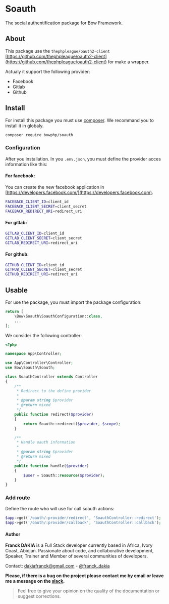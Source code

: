 # Soauth

The social authentification package for Bow Framework.

## About

This package use the `thephpleague/oauth2-client` [https://github.com/thephpleague/oauth2-client](https://github.com/thephpleague/oauth2-client) for make a wrapper.

Actualy it support the following provider:

- Facebook
- Gitlab
- Github

## Install

For install this package you must use [composer](https://getcomposer.org). We recommand you to install it in globaly.

```bash
composer require bowphp/soauth
```

### Configuration

After you installation. In you `.env.json`, you must define the provider acces information like this:

#### For facebook:

You can create the new facebook application in [https://developers.facebook.com/](https://developers.facebook.com).

```bash
FACEBACK_CLIENT_ID=client_id
FACEBACK_CLIENT_SECRET=client_secret
FACEBACK_REDIRECT_URI=redirect_uri
```

#### For gitlab:

```bash
GITLAB_CLIENT_ID=client_id
GITLAB_CLIENT_SECRET=client_secret
GITLAB_REDIRECT_URI=redirect_uri
```

#### For github:

```bash
GITHUB_CLIENT_ID=client_id
GITHUB_CLIENT_SECRET=client_secret
GITHUB_REDIRECT_URI=redirect_uri
```

## Usable

For use the package, you must import the package configuration:

```php
return [
	\Bow\Soauth\SoauthConfiguration::class,
	...
];
```

We consider the following controller:

```php
<?php

namespace App\Controller;

use App\Controller\Controller;
use Bow\Soauth\Soauth;

class SoauthController extends Controller
{
	/**
	 * Redirect to the define provider
	 * 
	 * @param string $provider
	 * @return mixed
	 */
	public function redirect($provider)
	{
		return Soauth::redirect($provider, $scope);
	}

	/**
	 * Handle oauth information
	 * 
	 * @param string $provider
	 * @return mixed
	 */
	public function handle($provider)
	{
		$user = Soauth::resource($provider);
	}
}
```

### Add route

Define the route who will use for call soauth actions:

```php
$app->get('/oauth/:provider/redirect', 'SoauthController::redirect');
$app->get('/oauth/:provider/callback', 'SoauthController::callback');
```

#### Author

**Franck DAKIA** is a Full Stack developer currently based in Africa, Ivory Coast, Abidjan. Passionate about code, and collaborative development, Speaker, Trainer and Member of several communities of developers.

Contact: [dakiafranck@gmail.com](mailto:dakiafranck@gmail.com) - [@franck_dakia](https://twitter.com/franck_dakia)

**Please, if there is a bug on the project please contact me by email or leave me a message on the [slack](https://bowphp.slack.com).**

> Feel free to give your opinion on the quality of the documentation or suggest corrections.
